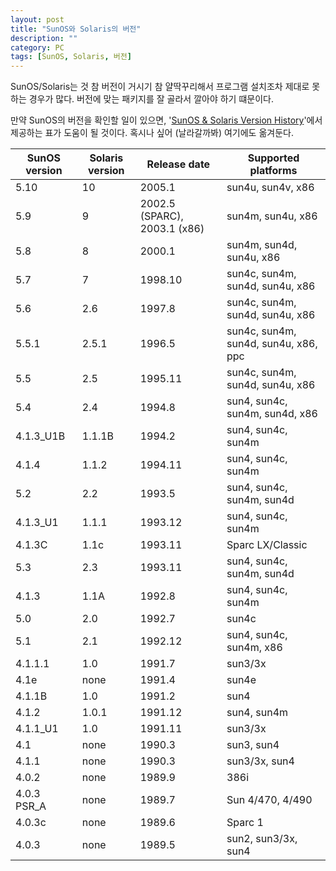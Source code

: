 ```yaml
---
layout: post
title: "SunOS와 Solaris의 버전"
description: ""
category: PC
tags: [SunOS, Solaris, 버전]
---
```


SunOS/Solaris는 것 참 버전이 거시기 참 얄딱꾸리해서 프로그램 설치조차 제대로 못하는 경우가 많다. 버전에 맞는 패키지를 잘 골라서 깔아야 하기 떄문이다.

만약 SunOS의 버전을 확인할 일이 있으면, '[SunOS & Solaris Version History](http://www.ocf.berkeley.edu/solaris/versions/)'에서 제공하는 표가 도움이 될 것이다. 혹시나 싶어 (날라갈까봐) 여기에도 옮겨둔다.

SunOS version | Solaris version | Release date                 | Supported platforms
--------------|-----------------|------------------------------|---------------------
5.10          | 10              | 2005.1                       | sun4u, sun4v, x86
5.9           | 9               | 2002.5 (SPARC), 2003.1 (x86) | sun4m, sun4u, x86
5.8           | 8               | 2000.1                       | sun4m, sun4d, sun4u, x86
5.7           | 7               | 1998.10                      | sun4c, sun4m, sun4d, sun4u, x86
5.6           | 2.6             | 1997.8                       | sun4c, sun4m, sun4d, sun4u, x86
5.5.1         | 2.5.1           | 1996.5                       | sun4c, sun4m, sun4d, sun4u, x86, ppc
5.5           | 2.5             | 1995.11                      | sun4c, sun4m, sun4d, sun4u, x86
5.4           | 2.4             | 1994.8                       | sun4, sun4c, sun4m, sun4d, x86
4.1.3_U1B     | 1.1.1B          | 1994.2                       | sun4, sun4c, sun4m
4.1.4         | 1.1.2           | 1994.11                      | sun4, sun4c, sun4m
5.2           | 2.2             | 1993.5                       | sun4, sun4c, sun4m, sun4d
4.1.3_U1      | 1.1.1           | 1993.12                      | sun4, sun4c, sun4m
4.1.3C        | 1.1c            | 1993.11                      | Sparc LX/Classic
5.3           | 2.3             | 1993.11                      | sun4, sun4c, sun4m, sun4d
4.1.3         | 1.1A            | 1992.8                       | sun4, sun4c, sun4m
5.0           | 2.0             | 1992.7                       | sun4c
5.1           | 2.1             | 1992.12                      | sun4, sun4c, sun4m, x86
4.1.1.1       | 1.0             | 1991.7                       | sun3/3x
4.1e          | none            | 1991.4                       | sun4e
4.1.1B        | 1.0             | 1991.2                       | sun4
4.1.2         | 1.0.1           | 1991.12                      | sun4, sun4m
4.1.1_U1      | 1.0             | 1991.11                      | sun3/3x
4.1           | none            | 1990.3                       | sun3, sun4
4.1.1         | none            | 1990.3                       | sun3/3x, sun4
4.0.2         | none            | 1989.9                       | 386i
4.0.3 PSR_A   | none            | 1989.7                       | Sun 4/470, 4/490
4.0.3c        | none            | 1989.6                       | Sparc 1
4.0.3         | none            | 1989.5                       | sun2, sun3/3x, sun4
